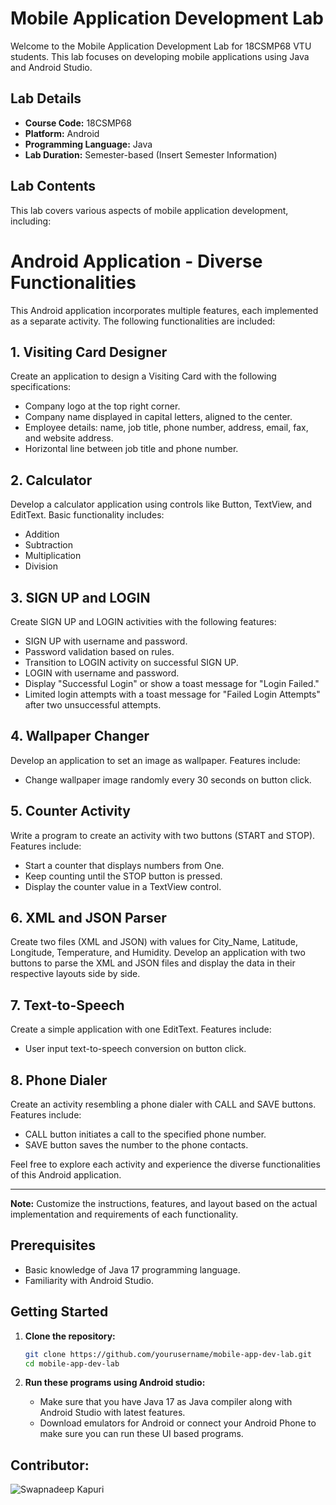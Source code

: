 # Mobile Application Development Lab

Welcome to the Mobile Application Development Lab for 18CSMP68 VTU students. This lab focuses on developing mobile applications using Java and Android Studio.

## Lab Details

- **Course Code:** 18CSMP68
- **Platform:** Android
- **Programming Language:** Java
- **Lab Duration:** Semester-based (Insert Semester Information)

## Lab Contents

This lab covers various aspects of mobile application development, including:

# Android Application - Diverse Functionalities

This Android application incorporates multiple features, each implemented as a separate activity. The following functionalities are included:

## 1. Visiting Card Designer

Create an application to design a Visiting Card with the following specifications:
- Company logo at the top right corner.
- Company name displayed in capital letters, aligned to the center.
- Employee details: name, job title, phone number, address, email, fax, and website address.
- Horizontal line between job title and phone number.

## 2. Calculator

Develop a calculator application using controls like Button, TextView, and EditText. Basic functionality includes:
- Addition
- Subtraction
- Multiplication
- Division

## 3. SIGN UP and LOGIN

Create SIGN UP and LOGIN activities with the following features:
- SIGN UP with username and password.
- Password validation based on rules.
- Transition to LOGIN activity on successful SIGN UP.
- LOGIN with username and password.
- Display "Successful Login" or show a toast message for "Login Failed."
- Limited login attempts with a toast message for "Failed Login Attempts" after two unsuccessful attempts.

## 4. Wallpaper Changer

Develop an application to set an image as wallpaper. Features include:
- Change wallpaper image randomly every 30 seconds on button click.

## 5. Counter Activity

Write a program to create an activity with two buttons (START and STOP). Features include:
- Start a counter that displays numbers from One.
- Keep counting until the STOP button is pressed.
- Display the counter value in a TextView control.

## 6. XML and JSON Parser

Create two files (XML and JSON) with values for City_Name, Latitude, Longitude, Temperature, and Humidity. Develop an application with two buttons to parse the XML and JSON files and display the data in their respective layouts side by side.

## 7. Text-to-Speech

Create a simple application with one EditText. Features include:
- User input text-to-speech conversion on button click.

## 8. Phone Dialer

Create an activity resembling a phone dialer with CALL and SAVE buttons. Features include:
- CALL button initiates a call to the specified phone number.
- SAVE button saves the number to the phone contacts.

Feel free to explore each activity and experience the diverse functionalities of this Android application.

---

**Note:** Customize the instructions, features, and layout based on the actual implementation and requirements of each functionality.

## Prerequisites

- Basic knowledge of Java 17 programming language.
- Familiarity with Android Studio.

## Getting Started

1. **Clone the repository:**

   ```bash
   git clone https://github.com/yourusername/mobile-app-dev-lab.git
   cd mobile-app-dev-lab
    ```

2. **Run these programs using Android studio:**
     - Make sure that you have Java 17 as Java compiler along with Android Studio with latest features.
     - Download emulators for Android or connect your Android Phone to make sure you can run these UI based programs.
  
  ## Contributor:
  ![Swapnadeep Kapuri](https://www.linkedin.com/in/swapnadeep-kapuri-5ab423228/)
